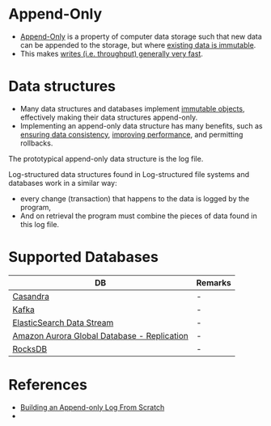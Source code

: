 # Append-Only
- [Append-Only](https://en.wikipedia.org/wiki/Append-only) is a property of computer data storage such that new data can be appended to the storage, but where [existing data is immutable](https://en.wikipedia.org/wiki/Immutable_object).
- This makes [writes (i.e. throughput) generally very fast](LatencyThroughput.md).

# Data structures
- Many data structures and databases implement [immutable objects](https://en.wikipedia.org/wiki/Immutable_object), effectively making their data structures append-only. 
- Implementing an append-only data structure has many benefits, such as [ensuring data consistency](ReplicationAndDataConsistency.md), [improving performance](Scalability.md), and permitting rollbacks.

The prototypical append-only data structure is the log file. 

Log-structured data structures found in Log-structured file systems and databases work in a similar way: 
- every change (transaction) that happens to the data is logged by the program, 
- And on retrieval the program must combine the pieces of data found in this log file.

# Supported Databases

| DB                                                                                                                           | Remarks |
|------------------------------------------------------------------------------------------------------------------------------|---------|
| [Casandra](../3_DatabaseComponents/NoSQL-Databases/ApacheCasandra.md)                                                        | -       |
| [Kafka](../4_MessageBrokers/Kafka.md)                                                                                        | -       |
| [ElasticSearch Data Stream](../3_DatabaseComponents/Search-Engines/ElasticSearch/ElasticSearchDataStreams.md)                | -       |
| [Amazon Aurora Global Database - Replication](../../2_AWSComponents/6_DatabaseServices/AmazonRDSAurora/AuroraGlobalDatabase.md) | -       |
| [RocksDB](../3_DatabaseComponents/NoSQL-Databases/RocksDB.md)                                                                | -       |

# References
- [Building an Append-only Log From Scratch](https://eileen-code4fun.medium.com/building-an-append-only-log-from-scratch-e8712b49c924)
- 
